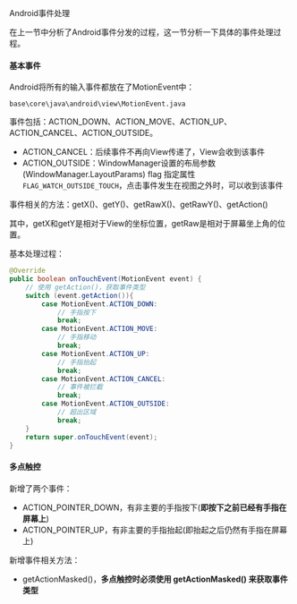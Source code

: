 Android事件处理

在上一节中分析了Android事件分发的过程，这一节分析一下具体的事件处理过程。

#### 基本事件

Android将所有的输入事件都放在了MotionEvent中：

`base\core\java\android\view\MotionEvent.java` 

事件包括：ACTION_DOWN、ACTION_MOVE、ACTION_UP、ACTION_CANCEL、ACTION_OUTSIDE。

* ACTION_CANCEL：后续事件不再向View传递了，View会收到该事件
* ACTION_OUTSIDE：WindowManager设置的布局参数(WindowManager.LayoutParams) flag 指定属性`FLAG_WATCH_OUTSIDE_TOUCH`，点击事件发生在视图之外时，可以收到该事件

事件相关的方法：getX()、getY()、getRawX()、getRawY()、getAction()

其中，getX和getY是相对于View的坐标位置，getRaw是相对于屏幕坐上角的位置。

基本处理过程：

```java
@Override
public boolean onTouchEvent(MotionEvent event) {
    // 使用 getAction()，获取事件类型
    switch (event.getAction()){
        case MotionEvent.ACTION_DOWN:
        	// 手指按下
            break;
        case MotionEvent.ACTION_MOVE:
            // 手指移动
            break;
        case MotionEvent.ACTION_UP:
            // 手指抬起
            break;
        case MotionEvent.ACTION_CANCEL:
            // 事件被拦截 
            break;
        case MotionEvent.ACTION_OUTSIDE:
            // 超出区域 
            break;
    }
    return super.onTouchEvent(event);
}
```

#### 多点触控

新增了两个事件：

* ACTION_POINTER_DOWN，有非主要的手指按下(**即按下之前已经有手指在屏幕上**)
* ACTION_POINTER_UP，有非主要的手指抬起(即抬起之后仍然有手指在屏幕上)

新增事件相关方法：

* getActionMasked()，**多点触控时必须使用 getActionMasked() 来获取事件类型**

